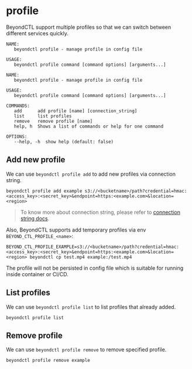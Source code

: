 # profile

BeyondCTL support multiple profiles so that we can switch between different services quickly.

```shell
NAME:
   beyondctl profile - manage profile in config file

USAGE:
   beyondctl profile command [command options] [arguments...]

NAME:
   beyondctl profile - manage profile in config file

USAGE:
   beyondctl profile command [command options] [arguments...]

COMMANDS:
   add      add profile [name] [connection_string]
   list     list profiles
   remove   remove profile [name]
   help, h  Shows a list of commands or help for one command

OPTIONS:
   --help, -h  show help (default: false)
```

## Add new profile

We can use `beyondctl profile add` to add new profiles via connection string.

```shell
beyondctl profile add example s3://<bucketname>/path?credential=hmac:<access_key>:<secret_key>&endpoint=https:<example.com>&location=<region>
```

> To know more about connection string, please refer to [connection string docs](/docs/go-storage/operations/index).

Also, BeyondCTL supports add temporary profiles via env `BEYOND_CTL_PROFILE_<name>`:

```shell
BEYOND_CTL_PROFILE_EXAMPLE=s3://<bucketname>/path?credential=hmac:<access_key>:<secret_key>&endpoint=https:<example.com>&location=<region> beyondctl cp test.mp4 example:/test.mp4
```

The profile will not be persisted in config file which is suitable for running inside container or CI/CD.

## List profiles

We can use `beyondctl profile list` to list profiles that already added.

```shell
beyondctl profile list
```

## Remove profile

We can use `beyondctl profile remove` to remove specified profile.

```shell
beyondctl profile remove example
```
